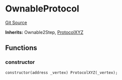 # OwnableProtocol
[Git Source](https://github.com/llama-community/vertex-v1/blob/faea9bd20f973747444212669d4eae4abb997d5f/src/mock/OwnableProtocol.sol)

**Inherits:**
Ownable2Step, [ProtocolXYZ](/src/mock/ProtocolXYZ.sol/contract.ProtocolXYZ.md)


## Functions
### constructor


```solidity
constructor(address _vertex) ProtocolXYZ(_vertex);
```

